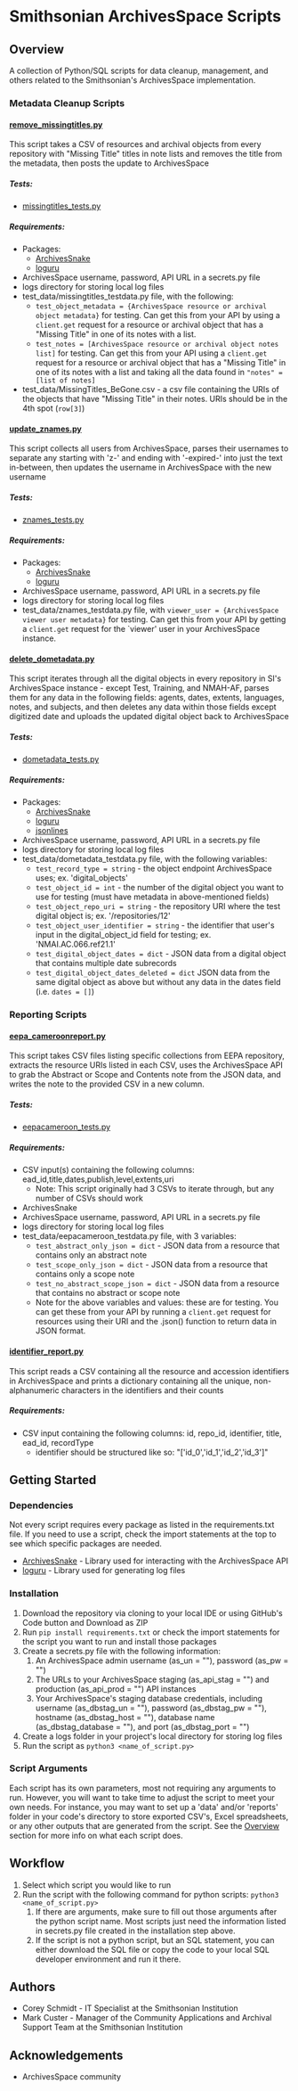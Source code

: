 # Smithsonian ArchivesSpace Scripts
## Overview
A collection of Python/SQL scripts for data cleanup, management, and others related to the Smithsonian's ArchivesSpace 
implementation.

### Metadata Cleanup Scripts
#### [remove_missingtitles.py](python_scripts/remove_missingtitles.py)
This script takes a CSV of resources and archival objects from every repository with "Missing Title" titles in note 
lists and removes the title from the metadata, then posts the update to ArchivesSpace

##### Tests:
- [missingtitles_tests.py](tests/missingtitles_tests.py)

##### Requirements:
- Packages:
  - [ArchivesSnake](https://github.com/archivesspace-labs/ArchivesSnake)
  - [loguru](https://github.com/Delgan/loguru)
- ArchivesSpace username, password, API URL in a secrets.py file
- logs directory for storing local log files
- test_data/missingtitles_testdata.py file, with the following:
  - `test_object_metadata = {ArchivesSpace resource or archival object metadata}` for testing. Can get this from your 
API by using a `client.get` request for a resource or archival object that has a "Missing Title" in one of its notes 
with a list.
  - `test_notes = [ArchivesSpace resource or archival object notes list]` for testing. Can get this from your 
API using a `client.get` request for a resource or archival object that has a "Missing Title" in one of its notes 
with a list and taking all the data found in `"notes" = [list of notes]`
- test_data/MissingTitles_BeGone.csv - a csv file containing the URIs of the objects that have "Missing Title" in their
notes. URIs should be in the 4th spot (`row[3]`)

#### [update_znames.py](python_scripts/update_znames.py)

This script collects all users from ArchivesSpace, parses their usernames to separate any starting with 'z-' and
ending with '-expired-' into just the text in-between, then updates the username in ArchivesSpace with the new 
username

##### Tests:
- [znames_tests.py](tests/znames_tests.py)

##### Requirements:
- Packages:
  - [ArchivesSnake](https://github.com/archivesspace-labs/ArchivesSnake)
  - [loguru](https://github.com/Delgan/loguru)
- ArchivesSpace username, password, API URL in a secrets.py file
- logs directory for storing local log files
- test_data/znames_testdata.py file, with `viewer_user = {ArchivesSpace viewer user metadata}` for testing. Can get this
from your API by getting a `client.get` request for the `viewer' user in your ArchivesSpace instance.

#### [delete_dometadata.py](python_scripts/delete_dometadata.py)
This script iterates through all the digital objects in every repository in SI's ArchivesSpace instance - except Test, 
Training, and NMAH-AF, parses them for any data in the following fields: agents, dates, extents, languages, notes, 
and subjects, and then deletes any data within those fields except digitized date and uploads the updated digital 
object back to ArchivesSpace

##### Tests:
- [dometadata_tests.py](tests/dometadata_tests.py)

##### Requirements:
- Packages:
  - [ArchivesSnake](https://github.com/archivesspace-labs/ArchivesSnake)
  - [loguru](https://github.com/Delgan/loguru)
  - [jsonlines](https://github.com/wbolster/jsonlines)
- ArchivesSpace username, password, API URL in a secrets.py file
- logs directory for storing local log files
- test_data/dometadata_testdata.py file, with the following variables:
  - `test_record_type = string` - the object endpoint ArchivesSpace uses; ex. 'digital_objects'
  - `test_object_id = int` - the number of the digital object you want to use for testing (must have metadata in 
above-mentioned fields)
  - `test_object_repo_uri = string` - the repository URI where the test digital object is; ex. '/repositories/12'
  - `test_object_user_identifier = string` - the identifier that user's input in the digital_object_id field for testing; 
ex. 'NMAI.AC.066.ref21.1'
  - `test_digital_object_dates = dict` - JSON data from a digital object that contains multiple date subrecords
  - `test_digital_object_dates_deleted = dict` JSON data from the same digital object as above but without any data in
the dates field (i.e. `dates = []`)

### Reporting Scripts

#### [eepa_cameroonreport.py](python_scripts/eepa_cameroonreport.py)
This script takes CSV files listing specific collections from EEPA repository, extracts the resource URIs listed in
each CSV, uses the ArchivesSpace API to grab the Abstract or Scope and Contents note from the JSON data, and writes
the note to the provided CSV in a new column.

##### Tests:
- [eepacameroon_tests.py](tests/eepacameroon_tests.py)

##### Requirements:
- CSV input(s) containing the following columns: ead_id,title,dates,publish,level,extents,uri
  - Note: This script originally had 3 CSVs to iterate through, but any number of CSVs should work
- ArchivesSnake
- ArchivesSpace username, password, API URL in a secrets.py file
- logs directory for storing local log files
- test_data/eepacameroon_testdata.py file, with 3 variables:
  - `test_abstract_only_json = dict` - JSON data from a resource that contains only an abstract note
  - `test_scope_only_json = dict` - JSON data from a resource that contains only a scope note
  - `test_no_abstract_scope_json = dict` - JSON data from a resource that contains no abstract or scope note
  - Note for the above variables and values: these are for testing. You can get these from your API by running a 
`client.get` request for resources using their URI and the .json() function to return data in JSON format.

#### [identifier_report.py](python_scripts/identifier_report.py)

This script reads a CSV containing all the resource and accession identifiers in ArchivesSpace and prints a
dictionary containing all the unique, non-alphanumeric characters in the identifiers and their counts

##### Requirements:
- CSV input containing the following columns: id, repo_id, identifier, title, ead_id, recordType
  - identifier should be structured like so: "['id_0','id_1','id_2','id_3']"

## Getting Started

### Dependencies
Not every script requires every package as listed in the requirements.txt file. If you need to use a script, check the 
import statements at the top to see which specific packages are needed.

- [ArchivesSnake](https://github.com/archivesspace-labs/ArchivesSnake) - Library used for interacting with the 
ArchivesSpace API
- [loguru](https://pypi.org/project/loguru/) - Library used for generating log files

### Installation

1. Download the repository via cloning to your local IDE or using GitHub's Code button and Download as ZIP
2. Run `pip install requirements.txt` or check the import statements for the script you want to run and install those 
packages
3. Create a secrets.py file with the following information:
   1. An ArchivesSpace admin username (as_un = ""), password (as_pw = "")
   2. The URLs to your ArchivesSpace staging (as_api_stag = "") and production (as_api_prod = "") API instances
   3. Your ArchivesSpace's staging database credentials, including username (as_dbstag_un = ""), 
   password (as_dbstag_pw = ""), hostname (as_dbstag_host = ""), database name (as_dbstag_database = ""), and 
   port (as_dbstag_port = "")
4. Create a logs folder in your project's local directory for storing log files
5. Run the script as `python3 <name_of_script.py>`

### Script Arguments
Each script has its own parameters, most not requiring any arguments to run. However, you will want to take time to 
adjust the script to meet your own needs. For instance, you may want to set up a 'data' and/or 'reports' folder in your 
code's directory to store exported CSV's, Excel spreadsheets, or any other outputs that are generated from the script. 
See the [Overview](#Overview) section for more info on what each script does.

## Workflow
1. Select which script you would like to run
2. Run the script with the following command for python scripts: `python3 <name_of_script.py>`
   1. If there are arguments, make sure to fill out those arguments after the python script name. Most scripts just 
   need the information listed in secrets.py file created in the installation step above.
   2. If the script is not a python script, but an SQL statement, you can either download the SQL file or copy the code
   to your local SQL developer environment and run it there.

## Authors

- Corey Schmidt - IT Specialist at the Smithsonian Institution
- Mark Custer - Manager of the Community Applications and Archival Support Team at the Smithsonian Institution

## Acknowledgements

- ArchivesSpace community